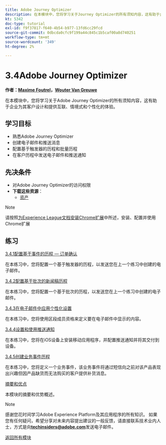 ```yaml
---
title: Adobe Journey Optimizer
description: 在本模块中，您将学习关于Journey Optimizer的所有须知内容，这有助于企业为其客户设计和提供互联、情境式和个性化的体验。
kt: 5342
doc-type: tutorial
exl-id: f9f37817-f640-4b54-b977-13fd6cc29fcd
source-git-commit: 0dbcda0cfc9f199a44c845c1b5caf00a8d740251
workflow-type: tm+mt
source-wordcount: '349'
ht-degree: 2%

---
```


# 3.4Adobe Journey Optimizer

**作者：[Maxime Foutrel](https://www.linkedin.com/in/maximefoutrel/)，[Wouter Van Greuwe](https://www.linkedin.com/in/woutervangeluwe/)**

在本模块中，您将学习关于Adobe Journey Optimizer的所有须知内容，这有助于企业为其客户设计和提供互联、情境式和个性化的体验。

## 学习目标

- 熟悉Adobe Journey Optimizer
- 创建电子邮件和推送消息
- 配置基于触发器的历程和批量历程
- 在客户历程中发送电子邮件和推送通知

## 先决条件

- 对Adobe Journey Optimizer的访问权限
- **下载这些资源**：
   - [资产](./../../../assets/ajo/ajo_assets.zip)

>[!NOTE]
>
>请按照[为Experience League文档安装Chrome扩展](../../gettingstarted/gettingstarted/ex1.md)中所述，安装、配置并使用Chrome扩展

## 练习

[3.4.1配置基于事件的历程 — 订单确认](./ex1.md)

在本练习中，您将配置一个基于触发器的历程，以发送您在上一个练习中创建的电子邮件。

[3.4.2配置基于批次的新闻稿历程](./ex2.md)

在本练习中，您将配置一个基于批次的历程，以发送您在上一个练习中创建的电子邮件。

[3.4.3在电子邮件中应用个性化设置](./ex3.md)

在本练习中，您将使用区段成员资格来定义要在电子邮件中显示的内容。

[3.4.4设置和使用推送通知](./ex4.md)

在本练习中，您将在iOS设备上安装移动应用程序，并配置推送通知并将其交付到设备。

[3.4.5创建业务事件历程](./ex5.md)

在本练习中，您将定义一个业务事件，该业务事件将通过短信向之前对该产品表现出兴趣但因产品缺货而无法购买的客户提供补货消息。

[摘要和优点](./summary.md)

本模块的摘要和优势概述。

>[!NOTE]
>
>感谢您花时间学习Adobe Experience Platform及其应用程序的所有知识。 如果您有任何疑问，希望分享对未来内容提出建议的一般反馈，请直接联系技术业内人士，方式是向&#x200B;**techinsiders@adobe.com**&#x200B;发送电子邮件。

[返回所有模块](../../../overview.md)
